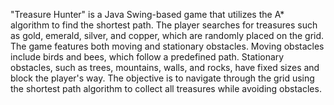 "Treasure Hunter" is a Java Swing-based game that utilizes the 
A* algorithm to find the shortest path. 
The player searches for treasures such as
gold, emerald, silver, and copper, which are randomly placed on the grid. The game features both moving and stationary obstacles. Moving obstacles include birds and bees, which follow a predefined path. Stationary obstacles, such as trees, mountains, walls, and rocks, have fixed sizes and block the player's way. The objective is to navigate through the grid using the shortest path algorithm to collect all 
treasures while avoiding obstacles.